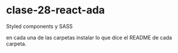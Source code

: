 # clase-28-react-ada
Styled components y SASS


en cada una de las carpetas instalar lo que dice el README de cada carpeta.
